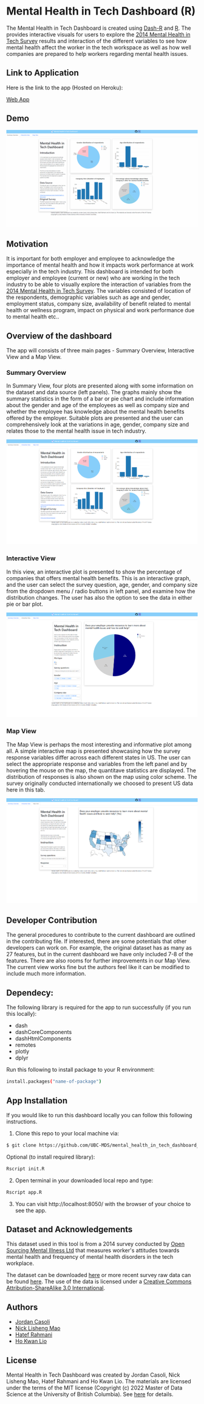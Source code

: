# Mental Health in Tech Dashboard (R)

The Mental Health in Tech Dashboard is created using [Dash-R](https://dash.plotly.com/r) and [R](https://www.r-project.org/). The provides interactive visuals for users to explore the [2014 Mental Health in Tech Survey](https://www.kaggle.com/osmi/mental-health-in-tech-survey) results and interaction of the different variables to see how mental health affect the worker in the tech workspace as well as how well companies are prepared to help workers regarding mental health issues.

Link to Application
------------
Here is the link to the app (Hosted on Heroku):

[Web App](https://dsci-532-mental-health-r.herokuapp.com/)

Demo
----
![Dashboard-DEMO](https://github.com/UBC-MDS/mental_health_in_tech_dashboard_r/blob/main/sketch/Demo.gif)

Motivation
---------
It is important for both employer and employee to acknowledge the importance of mental health and how it impacts work performance at work especially in the tech industry. This dashboard is intended for both employer and employee (current or new) who are working in the tech industry to be able to visually explore the interaction of variables from the [2014 Mental Health in Tech Survey](https://www.kaggle.com/osmi/mental-health-in-tech-survey). The variables consisted of location of the respondents, demographic variables such as age and gender, employment status, company size, availability of benefit related to mental health or wellness program, impact on physical and work performance due to mental health etc..

Overview of the dashboard
--------
The app will consists of three main pages - Summary Overview, Interactive View and a Map View.

### Summary Overview

In Summary View, four plots are presented along with some information on the dataset and data source (left panels). The graphs mainly show the summary statistics in the form of a bar or pie chart and include information about the gender and age of the employees as well as company size and whether the employee has knowledge about the mental health benefits offered by the employer. Suitable plots are presented and the user can comprehensively look at the variations in age, gender, company size and relates those to the mental health issue in tech industry. 

![Page1](sketch/Tab1.png)

### Interactive View

In this view, an interactive plot is presented to show the percentage of companies that offers mental health benefits. This is an interactive graph, and the user can select the survey question, age, gender, and company size from the dropdown menu / radio buttons in left panel, and examine how the distribution changes. The user has also the option to see the data in either pie or bar plot. 

![Page2](sketch/Tab2.png)

### Map View

The Map View is perhaps the most interesting and informative plot among all. A simple interactive map is presented showcasing how the survey response variables differ across each different states in US. The user can select the appropriate response and variables from the left panel and by hovering the mouse on the map, the quantitave statistics are displayed. The distribution of responses is also shown on the map using color scheme. The survey originally conducted internationally we choosed to present US data here in this tab.

![Page3](sketch/Tab3.png)

Developer Contribution
----------------------
The general procedures to contribute to the current dashboard are outlined in the contributing file. If interested, there are some potentials that other developers can work on. For example, the original dataset has as many as 27 features, but in the current dashboard we have only included 7-8 of the features. There are also rooms for further improvements in our Map View. The current view works fine but the authors feel like it can be modified to include much more information. 

Dependecy:
----------------

The following library is required for the app to run successfully (if you run this locally):

- dash
- dashCoreComponents
- dashHtmlComponents
- remotes
- plotly
- dplyr

Run this following to install package to your R environment:

```sh
install.packages("name-of-package")
```

App Installation
----------------

If you would like to run this dashboard locally you can follow this following instructions.

1. Clone this repo to your local machine via:

```sh
$ git clone https://github.com/UBC-MDS/mental_health_in_tech_dashboard_r.git
```

Optional (to install required library):

```sh
Rscript init.R
```

2. Open terminal in your downloaded local repo and type:

```sh
Rscript app.R
```

3. You can visit http://localhost:8050/ with the browser of your choice to see the app.


Dataset and Acknowledgements
----------------------------
This dataset used in this tool is from a 2014 survey conducted by [Open Sourcing Mental Illness Ltd](https://osmihelp.org/about/about-osmi) that measures worker's attitudes towards mental health and frequency of mental health disorders in the tech workplace.

The dataset can be downloaded [here](https://www.kaggle.com/osmi/mental-health-in-tech-survey) or more recent survey raw data can be found [here](https://osmihelp.org/research).
The use of the data is licensed under a [Creative Commons Attribution-ShareAlike 3.0 International](https://creativecommons.org/licenses/by-sa/3.0/deed.en_US).

Authors
-------

- [Jordan Casoli](https://github.com/jcasoli)
- [Nick Lisheng Mao](https://github.com/nickmao1994)
- [Hatef Rahmani](https://github.com/hatefr)
- [Ho Kwan Lio](https://github.com/stevenlio88)


License
-------
Mental Health in Tech Dashboard was created by Jordan Casoli, Nick Lisheng Mao, Hatef Rahmani and Ho Kwan Lio. The materials are licensed under the terms of the MIT license (Copyright (c) 2022 Master of Data Science at the University of British Columbia). See [here](https://github.com/UBC-MDS/mental_health_in_tech_dashboard_r/blob/main/LICENSE) for details.

